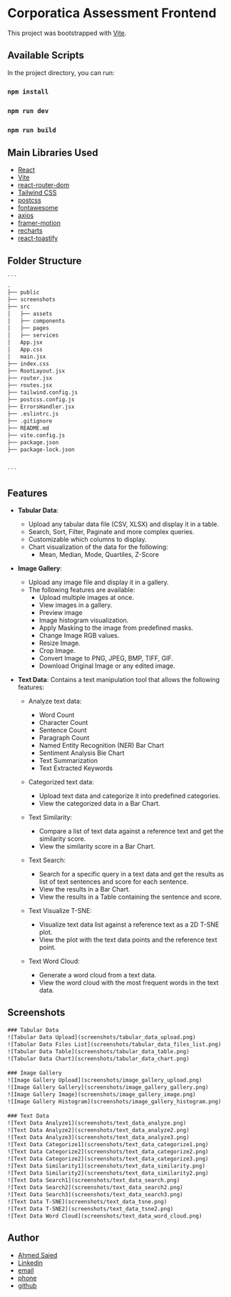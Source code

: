 # Corporatica Assessment Frontend

This project was bootstrapped with [Vite](https://vitejs.dev/).

## Available Scripts

In the project directory, you can run:

### `npm install`
### `npm run dev`
### `npm run build`

## Main Libraries Used

- [React](https://reactjs.org/)
- [Vite](https://vitejs.dev/)
- [react-router-dom](https://reactrouter.com/web/guides/quick-start)
- [Tailwind CSS](https://tailwindcss.com/)
- [postcss](https://postcss.org/)
- [fontawesome](https://fontawesome.com/)
- [axios](https://axios-http.com/)
- [framer-motion](https://www.framer.com/motion/)
- [recharts](https://recharts.org/en-US/)
- [react-toastify](https://fkhadra.github.io/react-toastify/introduction)

## Folder Structure
    
    ```
    .
    ├── public
    ├── screenshots
    ├── src
    │   ├── assets
    │   ├── components
    │   ├── pages
    │   ├── services
    │   App.jsx
    │   App.css
    │   main.jsx
    ├── index.css
    ├── RootLayout.jsx
    ├── router.jsx
    ├── routes.jsx
    ├── tailwind.config.js
    ├── postcss.config.js
    ├── ErrorsHandler.jsx
    ├── .eslintrc.js
    ├── .gitignore
    ├── README.md
    ├── vite.config.js
    ├── package.json
    ├── package-lock.json


    ```
## Features

- **Tabular Data**:
    - Upload any tabular data file (CSV, XLSX) and display it in a table.
    - Search, Sort, Filter, Paginate and more complex queries.
    - Customizable which columns to display.
    - Chart visualization of the data for the following:
        - Mean, Median, Mode, Quartiles, Z-Score
    
- **Image Gallery**:
    - Upload any image file and display it in a gallery.
    - The following features are available:
        - Upload multiple images at once.
        - View images in a gallery.
        - Preview image 
        - Image histogram visualization.
        - Apply Masking to the image from predefined masks.
        - Change Image RGB values.
        - Resize Image.
        - Crop Image.
        - Convert Image to PNG, JPEG, BMP, TIFF, GIF.
        - Download Original Image or any edited image.

- **Text Data**:
    Contains a text manipulation tool that allows the following features:
    - Analyze text data:
        - Word Count
        - Character Count
        - Sentence Count
        - Paragraph Count
        - Named Entity Recognition (NER) Bar Chart
        - Sentiment Analysis Bie Chart
        - Text Summarization
        - Text Extracted Keywords
    - Categorized text data:
        - Upload text data and categorize it into predefined categories.
        - View the categorized data in a Bar Chart.
    - Text Similarity:
        - Compare a list of text data against a reference text and get the similarity score.
        - View the similarity score in a Bar Chart.
    - Text Search:
        - Search for a specific query in a text data and get the results as list of text sentences and score for each sentence.
        - View the results in a Bar Chart.
        - View the results in a Table containing the sentence and score.
    - Text Visualize T-SNE:
        - Visualize text data list against a reference text as a 2D T-SNE plot.
        - View the plot with the text data points and the reference text point.
    
    - Text Word Cloud:
        - Generate a word cloud from a text data.
        - View the word cloud with the most frequent words in the text data.


## Screenshots

    ### Tabular Data
    ![Tabular Data Upload](screenshots/tabular_data_upload.png)
    ![Tabular Data Files List](screenshots/tabular_data_files_list.png)
    ![Tabular Data Table](screenshots/tabular_data_table.png)
    ![Tabular Data Chart](screenshots/tabular_data_chart.png)

    ### Image Gallery
    ![Image Gallery Upload](screenshots/image_gallery_upload.png)
    ![Image Gallery Gallery](screenshots/image_gallery_gallery.png)
    ![Image Gallery Image](screenshots/image_gallery_image.png)
    ![Image Gallery Histogram](screenshots/image_gallery_histogram.png)

    ### Text Data
    ![Text Data Analyze1](screenshots/text_data_analyze.png)
    ![Text Data Analyze2](screenshots/text_data_analyze2.png)
    ![Text Data Analyze3](screenshots/text_data_analyze3.png)
    ![Text Data Categorize1](screenshots/text_data_categorize1.png)
    ![Text Data Categorize2](screenshots/text_data_categorize2.png)
    ![Text Data Categorize2](screenshots/text_data_categorize3.png)
    ![Text Data Similarity1](screenshots/text_data_similarity.png)
    ![Text Data Similarity2](screenshots/text_data_similarity2.png)
    ![Text Data Search1](screenshots/text_data_search.png)
    ![Text Data Search2](screenshots/text_data_search2.png)
    ![Text Data Search3](screenshots/text_data_search3.png)
    ![Text Data T-SNE](screenshots/text_data_tsne.png)
    ![Text Data T-SNE2](screenshots/text_data_tsne2.png)
    ![Text Data Word Cloud](screenshots/text_data_word_cloud.png)

## Author

- [Ahmed Saied](https://ahmedsaied.info/)
- [Linkedin](https://www.linkedin.com/in/ahmedsaied94/)
- [email](ahmed.saeed311294@gmail.com)
- [phone](https://wa.link/u55712)
- [github](https://github.com/AhmedSaied94)
